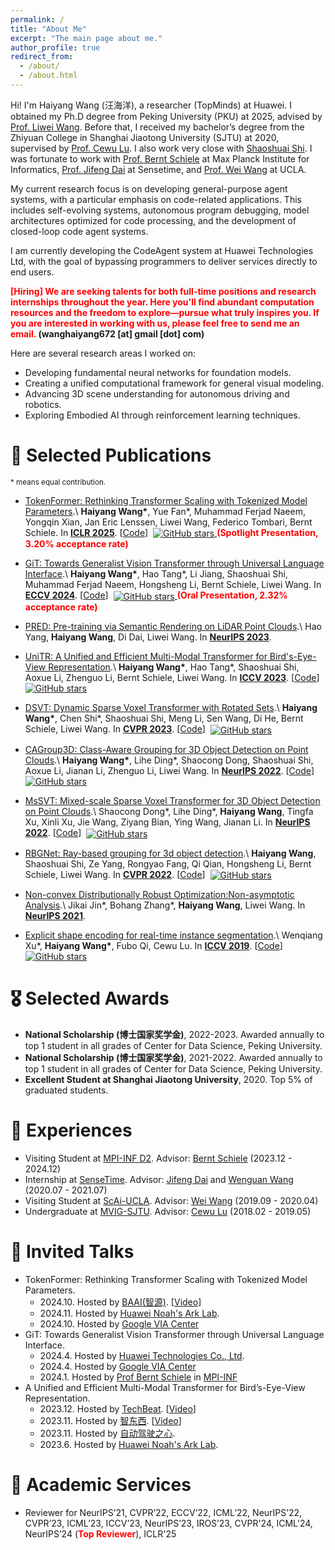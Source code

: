 ```yaml
---
permalink: /
title: "About Me"
excerpt: "The main page about me."
author_profile: true
redirect_from: 
  - /about/
  - /about.html
---
```


Hi! I'm Haiyang Wang (汪海洋), a researcher (TopMinds) at Huawei. I obtained my Ph.D degree from Peking University (PKU) at 2025, advised by [Prof. Liwei Wang](http://www.liweiwang-pku.com/). Before that, I received my bachelor’s degree from the Zhiyuan College in Shanghai Jiaotong University (SJTU) at 2020, supervised by [Prof. Cewu Lu](https://www.mvig.org/). I also work very close with [Shaoshuai Shi](https://shishaoshuai.com/). I was fortunate to work with [Prof. Bernt Schiele](https://scholar.google.com/citations?user=z76PBfYAAAAJ&hl=en) at Max Planck Institute for Informatics, [Prof. Jifeng Dai](https://scholar.google.com/citations?user=SH_-B_AAAAAJ&hl=en) at Sensetime, and [Prof. Wei Wang](https://scholar.google.de/citations?user=UedS9LQAAAAJ&hl=en) at UCLA.

My current research focus is on developing general-purpose agent systems, with a particular emphasis on code-related applications. This includes self-evolving systems, autonomous program debugging, model architectures optimized for code processing, and the development of closed-loop code agent systems.

I am currently developing the CodeAgent system at Huawei Technologies Ltd, with the goal of bypassing programmers to deliver services directly to end users. 

**<font color="red">[Hiring] We are seeking talents for both full-time positions and research internships throughout the year. Here you'll find abundant computation resources and the freedom to explore—pursue what truly inspires you. If you are interested in working with us, please feel free to send me an email.</font> (wanghaiyang672 [at] gmail [dot] com)**

Here are several research areas I worked on:
* Developing fundamental neural networks for foundation models. 
* Creating a unified computational framework for general visual modeling. 
* Advancing 3D scene understanding for autonomous driving and robotics.
* Exploring Embodied AI through reinforcement learning techniques.

📝 Selected Publications
======
<sub>\* means equal contribution. </sub>

* [TokenFormer: Rethinking Transformer Scaling with Tokenized Model Parameters](https://arxiv.org/abs/2410.23168).\\
**Haiyang Wang\***, Yue Fan\*, Muhammad Ferjad Naeem, Yongqin Xian, Jan Eric Lenssen, Liwei Wang, Federico Tombari, Bernt Schiele. In [**ICLR 2025**](https://iclr.cc/). \[[Code](https://github.com/Haiyang-W/TokenFormer)\] &nbsp;<a href="https://github.com/Haiyang-W/TokenFormer"><img alt="GitHub stars" style="vertical-align:middle" src="https://img.shields.io/github/stars/Haiyang-W/TokenFormer?style=social"> </a> **<font color=red>(Spotlight Presentation, 3.20% acceptance rate)</font>**

* [GiT: Towards Generalist Vision Transformer through Universal Language Interface](https://www.ecva.net/papers/eccv_2024/papers_ECCV/papers/04158.pdf).\\
**Haiyang Wang\***, Hao Tang\*, Li Jiang, Shaoshuai Shi, Muhammad Ferjad Naeem, Hongsheng Li, Bernt Schiele, Liwei Wang. In [**ECCV 2024**](https://eccv.ecva.net/Conferences/2024). \[[Code](https://github.com/Haiyang-W/GiT)\] &nbsp;<a href="https://github.com/Haiyang-W/GiT"><img alt="GitHub stars" style="vertical-align:middle" src="https://img.shields.io/github/stars/Haiyang-W/GiT?style=social"> </a> **<font color=red>(Oral Presentation, 2.32% acceptance rate)</font>**

* [PRED: Pre-training via Semantic Rendering on LiDAR Point Clouds](https://proceedings.neurips.cc/paper_files/paper/2023/file/903f778fe1341e5351b5b63e0e6b197f-Paper-Conference.pdf).\\
Hao Yang, **Haiyang Wang**, Di Dai, Liwei Wang. In [**NeurIPS 2023**](https://neurips.cc/Conferences/2023).

* [UniTR: A Unified and Efficient Multi-Modal Transformer for Bird's-Eye-View Representation](https://openaccess.thecvf.com/content/ICCV2023/papers/Wang_UniTR_A_Unified_and_Efficient_Multi-Modal_Transformer_for_Birds-Eye-View_Representation_ICCV_2023_paper.pdf).\\
**Haiyang Wang\***, Hao Tang\*, Shaoshuai Shi, Aoxue Li, Zhenguo Li, Bernt Schiele, Liwei Wang. In [**ICCV 2023**](https://iccv2023.thecvf.com/). \[[Code](https://github.com/Haiyang-W/UniTR)\] &nbsp;<a href="https://github.com/Haiyang-W/UniTR"><img alt="GitHub stars" style="vertical-align:middle" src="https://img.shields.io/github/stars/Haiyang-W/UniTR?style=social"> </a>

* [DSVT: Dynamic Sparse Voxel Transformer with Rotated Sets](https://openaccess.thecvf.com/content/CVPR2023/papers/Wang_DSVT_Dynamic_Sparse_Voxel_Transformer_With_Rotated_Sets_CVPR_2023_paper.pdf).\\
**Haiyang Wang\***, Chen Shi\*, Shaoshuai Shi, Meng Li, Sen Wang, Di He, Bernt Schiele, Liwei Wang. In [**CVPR 2023**](https://cvpr.thecvf.com/Conferences/2023). \[[Code](https://github.com/Haiyang-W/DSVT)\] &nbsp;<a href="https://github.com/Haiyang-W/DSVT"><img alt="GitHub stars" style="vertical-align:middle" src="https://img.shields.io/github/stars/Haiyang-W/DSVT?style=social"> </a>

* [CAGroup3D: Class-Aware Grouping for 3D Object Detection on Point Clouds](https://proceedings.neurips.cc/paper_files/paper/2022/file/c1aaf7c3f306fe94f77236dc0756d771-Paper-Conference.pdf).\\
**Haiyang Wang\***, Lihe Ding\*, Shaocong Dong, Shaoshuai Shi, Aoxue Li,  Jianan Li,  Zhenguo Li, Liwei Wang. In [**NeurIPS 2022**](https://neurips.cc/Conferences/2022). \[[Code](https://github.com/Haiyang-W/CAGroup3D)\] &nbsp;<a href="https://github.com/Haiyang-W/CAGroup3D"><img alt="GitHub stars" style="vertical-align:middle" src="https://img.shields.io/github/stars/Haiyang-W/CAGroup3D?style=social"> </a>

* [MsSVT: Mixed-scale Sparse Voxel Transformer for 3D Object Detection on Point Clouds](https://proceedings.neurips.cc/paper_files/paper/2022/file/4bad7c27534efca029ca0d366c47c0e3-Paper-Conference.pdf).\\
Shaocong Dong\*, Lihe Ding\*, **Haiyang Wang**, Tingfa Xu, Xinli Xu, Jie Wang, Ziyang Bian, Ying Wang, Jianan Li. In [**NeurIPS 2022**](https://neurips.cc/Conferences/2022). \[[Code](https://github.com/dscdyc/MsSVT)\] &nbsp;<a href="https://github.com/dscdyc/MsSVT"><img alt="GitHub stars" style="vertical-align:middle" src="https://img.shields.io/github/stars/dscdyc/MsSVT?style=social"> </a>

* [RBGNet: Ray-based grouping for 3d object detection](https://openaccess.thecvf.com/content/CVPR2022/papers/Wang_RBGNet_Ray-Based_Grouping_for_3D_Object_Detection_CVPR_2022_paper.pdf).\\
**Haiyang Wang**, Shaoshuai Shi, Ze Yang, Rongyao Fang, Qi Qian, Hongsheng Li, Bernt Schiele, Liwei Wang. In [**CVPR 2022**](https://cvpr2022.thecvf.com/). \[[Code](https://github.com/Haiyang-W/RBGNet)\]  &nbsp;<a href="https://github.com/Haiyang-W/RBGNet"><img alt="GitHub stars" style="vertical-align:middle" src="https://img.shields.io/github/stars/Haiyang-W/RBGNet?style=social"> </a>

* [Non-convex Distributionally Robust Optimization:Non-asymptotic Analysis](https://proceedings.neurips.cc/paper/2021/file/164bf317ea19ccfd9e97853edc2389f4-Supplemental.pdf).\\
Jikai Jin\*, Bohang Zhang\*, **Haiyang Wang**, Liwei Wang. In [**NeurIPS 2021**](https://neurips.cc/Conferences/2021).

* [Explicit shape encoding for real-time instance segmentation](https://openaccess.thecvf.com/content_ICCV_2019/papers/Xu_Explicit_Shape_Encoding_for_Real-Time_Instance_Segmentation_ICCV_2019_paper.pdf).\\
Wenqiang Xu\*, **Haiyang Wang\***, Fubo Qi, Cewu Lu. In [**ICCV 2019**](https://iccv2019.thecvf.com/). \[[Code](https://github.com/WenqiangX/ese_seg)\] &nbsp;<a href="https://github.com/WenqiangX/ese_seg"><img alt="GitHub stars" style="vertical-align:middle" src="https://img.shields.io/github/stars/WenqiangX/ese_seg?style=social"> </a>

🎖 Selected Awards
======
* **National Scholarship (博士国家奖学金)**, 2022-2023. Awarded annually to top 1 student in all grades of Center for Data Science, Peking University. 
* **National Scholarship (博士国家奖学金)**, 2021-2022. Awarded annually to top 1 student in all grades of Center for Data Science, Peking University. 
* **Excellent Student at Shanghai Jiaotong University**, 2020.  Top 5% of graduated students.

📝 Experiences
======
* Visiting Student at [MPI-INF D2](https://www.mpi-inf.mpg.de/departments/computer-vision-and-machine-learning). Advisor: [Bernt Schiele](https://scholar.google.com/citations?user=z76PBfYAAAAJ&hl=en&oi=ao) (2023.12 - 2024.12)
* Internship at [SenseTime](https://www.sensetime.com/en). Advisor: [Jifeng Dai](https://scholar.google.com/citations?user=SH_-B_AAAAAJ&hl=en&oi=ao) and [Wenguan Wang](https://scholar.google.com/citations?user=CqAQQkgAAAAJ&hl=zh-CN) (2020.07 - 2021.07)
* Visiting Student at [ScAi-UCLA](https://scai.cs.ucla.edu/). Advisor: [Wei Wang](https://scholar.google.de/citations?user=UedS9LQAAAAJ&hl=en) (2019.09 - 2020.04)
* Undergraduate at [MVIG-SJTU](https://www.mvig.org/). Advisor: [Cewu Lu](https://scholar.google.com/citations?user=QZVQEWAAAAAJ&hl=en) (2018.02 - 2019.05)

💬 Invited Talks
======
* TokenFormer: Rethinking Transformer Scaling with Tokenized Model Parameters.
  * 2024.10. Hosted by [BAAI(智源)](https://event.baai.ac.cn). [[Video](https://event.baai.ac.cn/activities/858)]
  * 2024.11. Hosted by [Huawei Noah's Ark Lab](https://noahlab.com.hk/#/home). 
  * 2024.10. Hosted by [Google VIA Center](https://www.mpg.de/18787770/research-center-visual-computing-interaction-artificial-intelligence)
* GiT: Towards Generalist Vision Transformer through Universal Language Interface.
  * 2024.4. Hosted by [Huawei Technologies Co., Ltd](https://www.huawei.com/cn/corporate-information).
  * 2024.4. Hosted by [Google VIA Center](https://www.mpg.de/18787770/research-center-visual-computing-interaction-artificial-intelligence)
  * 2024.1. Hosted by [Prof Bernt Schiele](https://scholar.google.com/citations?user=z76PBfYAAAAJ&hl=en) in [MPI-INF](https://www.mpi-inf.mpg.de/departments/computer-vision-and-machine-learning)
* A Unified and Efficient Multi-Modal Transformer for Bird’s-Eye-View Representation.
  * 2023.12. Hosted by [TechBeat](https://www.techbeat.net/). \[[Video](https://www.techbeat.net/talk-info?id=838)\] 
  * 2023.11. Hosted by [智东西](https://course.zhidx.com/). \[[Video](https://course.zhidx.com/c/OGI4M2UzNDJkYWNiNGRkZWQyODM=)\]
  * 2023.11. Hosted by [自动驾驶之心](https://www.zdjszx.com/).
  * 2023.6. Hosted by [Huawei Noah's Ark Lab](https://noahlab.com.hk/#/home). 

🏫 Academic Services
======
* Reviewer for NeurIPS’21, CVPR’22, ECCV’22, ICML’22, NeurIPS’22, CVPR’23, ICML’23, ICCV’23, NeurIPS’23, IROS’23, CVPR'24, ICML'24, NeurIPS’24 (**<font color=red>Top Reviewer</font>**), ICLR'25
